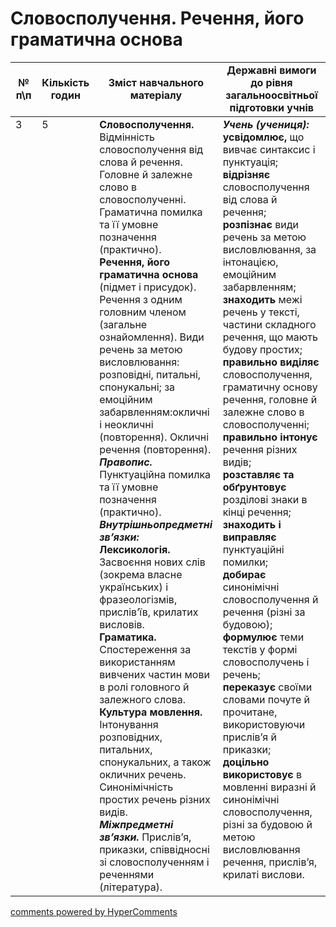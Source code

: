 <div id="hypercomments_widget" class="js-hypercomments-widget invisible"></div>

# Словосполучення. Речення, його граматична основа

<table>
  <tr>
    <td width="10%" align="center"><b>№ <br>п\п</br></b></td>
    <td width="5%" align="center"><b>Кількість годин</b></td>  
    <td width="40%" align="center"><b>Зміст навчального матеріалу</b></td>
    <td width="45%" align="center"><b>Державні вимоги до рівня загальноосвітньої підготовки учнів</b></td>
  </tr>
<tbody>
  <tr>
<td width="10%" style="vertical-align:top !important;">3</td>
<td width="5%" style="vertical-align:top !important;">5</td>
    <td width="40%" style="vertical-align:top !important;">
<b>Словосполучення.</b> Відмінність словосполучення від слова й речення. Головне й залежне слово в словосполученні. Граматична помилка та її умовне позначення (практично).<br>
<b>Речення, його граматична основа</b> (підмет і присудок). Речення з одним головним членом (загальне ознайомлення). Види речень за метою висловлювання: розповідні, питальні, спонукальні; за емоційним забарвленням:окличні і неокличні (повторення). Окличні речення (повторення).<br>
<b><i>Правопис.</i></b> Пунктуаційна помилка та її умовне позначення (практично). <br>
<b><i>Внутрішньопредметні зв’язки:</i></b><br>
<b>Лексикологія.</b> Засвоєння нових слів (зокрема власне українських) і фразеологізмів, прислів’їв, крилатих висловів. <br> 
<b>Граматика.</b> Спостереження за використанням вивчених частин мови в ролі головного й залежного слова. <br>
<b>Культура мовлення.</b> Інтонування розповідних, питальних, спонукальних, а також окличних речень.<br>
Синонімічність простих речень різних видів.<br>
<b><i>Міжпредметні зв’язки.</i></b> Прислів’я, приказки, співвідносні зі словосполученням і реченнями (література).
</td>
    <td width="45%" style="vertical-align:top !important;">
<i><b>Учень (учениця):</b></i><br>
<b>усвідомлює,</b> що вивчає синтаксис і пунктуація; <br>
<b>відрізняє</b> словосполучення від слова й речення;<br>
<b>розпізнає</b> види речень  за метою висловлювання, за інтонацією, емоційним забарвленням;  <br>
<b>знаходить</b> межі речень у тексті, частини складного речення, що мають будову простих; <br>
<b>правильно виділяє</b> словосполучення, граматичну основу речення, головне й залежне слово в словосполученні;<br>
<b>правильно інтонує</b> речення різних видів;<br>
<b>розставляє  та обґрунтовує</b> розділові знаки в кінці речення;<br>
<b>знаходить і виправляє</b> пунктуаційні помилки; <br>
<b>добирає</b> синонімічні словосполучення  й речення (різні за будовою); <br>
<b>формулює</b> теми текстів у формі словосполучень і речень; <br>
<b>переказує</b> своїми словами почуте й прочитане, використовуючи  прислів’я й приказки;<br>
<b>доцільно використовує</b> в мовленні  виразні й синонімічні  словосполучення, різні за будовою й метою висловлювання речення, прислів’я, крилаті вислови.</td>
  </tr>
</tbody>
</table>

<div class="js-hypercomments-container">
<a href="http://hypercomments.com" class="hc-link" title="comments widget">comments powered by HyperComments</a>
</div>